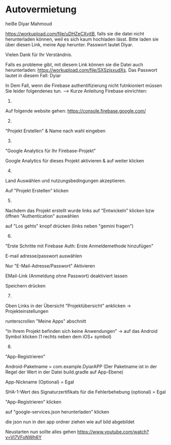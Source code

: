 # Autovermietung

heiße Diyar Mahmoud

https://workupload.com/file/uDHZeCXvjtB, falls sie die datei nicht herunterladen können, weil es sich kaum hochladen lässt. Bitte laden sie über diesen Link, meine App herunter. Passwort lautet Diyar. 

Vielen Dank für Ihr Verständnis.

Falls es probleme gibt, mit diesem Link können sie die Datei auch herunterladen: https://workupload.com/file/SXSzjsxudXs.
Das Passwort lautet in diesem Fall: Dyiar 

In Dem Fall, wenn die Firebase authentifizierung nicht futnkioniert müssen Sie leider folgendenes tun. --> Kurze Anleitung Firebase einrichten: 

1.

Auf folgende website gehen: 
https://console.firebase.google.com/

2.

"Projekt Erstellen"  & Name nach wahl eingeben 

3.

"Google Analytics für Ihr Firebase-Projekt"

Google Analytics für dieses Projekt aktivieren & auf weiter klicken 

4. 

Land Auswählen und nutzungsbedingungen akzeptieren. 

Auf "Projekt Erstellen" klicken 

5. 

Nachdem das Projekt erstellt wurde links auf "Entwickeln" klicken bzw öffnen 
"Authentication" auswählen 

auf "Los gehts" knopf drücken (links neben "gemini fragen") 

6.
"Erste Schritte mit Firebase Auth: Erste Anmeldemethode hinzufügen"

E-mail adresse/passwort auswählen 

Nur "E-Mail-Adresse/Passwort" Aktivieren

EMail-Link (Anmeldung ohne Passwort) deaktiviert lassen

Speichern drücken 

7. 

Oben Links in der Übersicht "Projektübersicht" anklicken -> Projekteinstellungen

runterscrollen "Meine Apps" abschnitt 

"In Ihrem Projekt befinden sich keine Anwendungen" -> auf das Android Symbol 
klicken (1 rechts neben dem iOS+ symbol) 

8.

"App-Registrieren"

Android-Paketname = com.example.DyiarAPP (Der Paketname ist in der Regel der Wert in der Datei build.gradle auf App-Ebene)

App-Nickname (Optional) = Egal

SHA-1-Wert des Signaturzertifikats für die Fehlerbehebung (optional) = Egal


"App-Registrieren" klicken 

auf "google-services.json herunterladen" klicken 

die json nun in den app ordner ziehen wie auf bild abgebildet 

Neustarten nun sollte alles gehen https://www.youtube.com/watch?v=Vl7VFoNWh6Y
